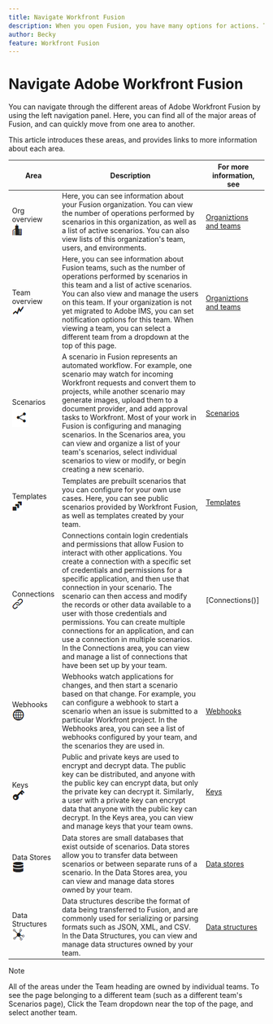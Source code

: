 ```yaml
---
title: Navigate Workfront Fusion
description: When you open Fusion, you have many options for actions. This article helps you understand where to go from here.
author: Becky
feature: Workfront Fusion
---
```

# Navigate Adobe Workfront Fusion

<!--Affected by IMS-->

You can navigate through the different areas of Adobe Workfront Fusion by using the left navigation panel. Here, you can find all of the major areas of Fusion, and can quickly move from one area to another.

This article introduces these areas, and provides links to more information about each area.

| Area | Description | For more information, see |
|---|---|---|
Org overview <br> ![Org icon](assets/org-icon.png) | Here, you can see information about your Fusion organization. You can view the number of operations performed by scenarios in this organization, as well as a list of active scenarios. You can also view lists of this organization's team, users, and environments.| [Organiztions and teams](/help/workfront-fusion/set-up-and-manage-workfront-fusion/set-up-and-manage-orgs-and-teams/set-up-orgs-teams-and-users/org-and-team-overview.md) |
| Team overview  <br> ![Team icon](assets/team-icon.png) | Here, you can see information about Fusion teams, such as the number of operations performed by scenarios in this team and a list of active scenarios. You can also view and manage the users on this team. If your organization is not yet migrated to Adobe IMS, you can set    notification options for this team. When viewing a team, you can select a different team from a dropdown at the top of this page. | [Organiztions and teams](/help/workfront-fusion/set-up-and-manage-workfront-fusion/set-up-and-manage-orgs-and-teams/set-up-orgs-teams-and-users/org-and-team-overview.md)| 
| Scenarios  <br> ![Scenarios icon](assets/scenarios-icon.png) | A scenario in Fusion represents an automated workflow. For example, one scenario may watch for incoming Workfront requests and convert them to projects, while another scenario may generate images, upload them to a document provider, and add approval tasks to Workfront. Most of your work in Fusion is configuring and managing scenarios. In the Scenarios area, you can view and organize a list of your team's scenarios, select individual scenarios to view or modify, or begin creating a new scenario. | [Scenarios]() |
| Templates  <br> ![Templates icon](assets/templates-icon.png) | Templates are prebuilt scenarios that you can configure for your own use cases. Here, you can see public scenarios provided by Workfront Fusion, as well as templates created by your team. | [Templates]() |
| Connections  <br> ![Connections icon](assets/connections-icon.png)| Connections contain login credentials and permissions that allow Fusion to interact with other applications. You create a connection with a specific set of credentials and permissions for a specific application, and then use that connection in your scenario. The scenario can then access and modify the records or other data available to a user with those credentials and permissions. You can create multiple connections for an application, and can use a connection in multiple scenarios. In the Connections area, you can view and manage a list of connections that have been set up by your team.| [Connections()] | 
| Webhooks <br> ![Webhooks icon](assets/webhooks-icon.png) | Webhooks watch applications for changes, and then start a scenario based on that change. For example, you can configure a webhook to start a scenario when an issue is submitted to a particular Workfront project. In the Webhooks area, you can see a list of webhooks configured by your team, and the scenarios they are used in.| [Webhooks]() |
| Keys <br> ![Keys icon](assets/keys-icon.png) | Public and private keys are used to encrypt and decrypt data. The public key can be distributed, and anyone with the public key can encrypt data, but only the private key can decrypt it. Similarly, a user with a private key can encrypt data that anyone with the public key can decrypt. In the Keys area, you can view and manage keys that your team owns. | [Keys]() |
| Data Stores  <br> ![Data stores icon](assets/data-store-icon.png) | Data stores are small databases that exist outside of scenarios. Data stores allow you to transfer data between scenarios or between separate runs of a scenario. In the Data Stores area, you can view and manage data stores owned by your team. | [Data stores]() | 
| Data Structures <br> ![Data structures icon](assets/data-structure-icon.png) | Data structures describe the format of data being transferred to Fusion, and are commonly used for serializing or parsing formats such as JSON, XML, and CSV. In the Data Structures, you can view and manage data structures owned by your team. | [Data structures]() | 

>[!NOTE]
>
>All of the areas under the Team heading are owned by individual teams. To see the page belonging to a different team (such as a different team's Scenarios page), Click the Team dropdown near the top of the page, and select another team.


